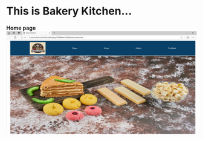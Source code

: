 # This is Bakery Kitchen...
**Home page**
![This is a home page of Bakery Shop ](./img/home-page.png)
